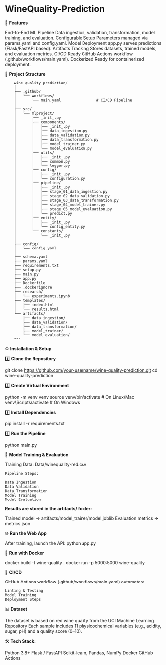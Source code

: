 # WineQuality-Prediction

🚀 **Features**

End-to-End ML Pipeline
Data ingestion, validation, transformation, model training, and evaluation.
Configurable Setup
Parameters managed via params.yaml and config.yaml.
Model Deployment
app.py serves predictions (Flask/FastAPI based).
Artifacts Tracking
Stores datasets, trained models, and evaluation metrics.
CI/CD Ready
GitHub Actions workflow (.github/workflows/main.yaml).
Dockerized
Ready for containerized deployment.



📂 **Project Structure**

        wine-quality-prediction/
        │
        ├── .github/
        │   └── workflows/
        │       └── main.yaml                # CI/CD Pipeline
        │
        ├── src/
        │   └── mlproject/
        │       ├── _init_.py
        │       ├── components/
        │       │   ├── _init_.py
        │       │   ├── data_ingestion.py
        │       │   ├── data_validation.py
        │       │   ├── data_transformation.py
        │       │   ├── model_trainer.py
        │       │   └── model_evaluation.py
        │       ├── utils/
        │       │   ├── _init_.py
        │       │   ├── common.py
        │       │   └── logger.py
        │       ├── config/
        │       │   ├── _init_.py
        │       │   └── configuration.py
        │       ├── pipeline/
        │       │   ├── _init_.py
        │       │   ├── stage_01_data_ingestion.py
        │       │   ├── stage_02_data_validation.py
        │       │   ├── stage_03_data_transformation.py
        │       │   ├── stage_04_model_trainer.py
        │       │   ├── stage_05_model_evaluation.py
        │       │   └── predict.py
        │       ├── entity/
        │       │   ├── _init_.py
        │       │   └── config_entity.py
        │       └── constants/
        │           └── _init_.py
        │
        ├── config/
        │   └── config.yaml
        │
        ├── schema.yaml
        ├── params.yaml
        ├── requirements.txt
        ├── setup.py
        ├── main.py
        ├── app.py
        ├── Dockerfile
        ├── .dockerignore
        ├── research/
        │   └── experiments.ipynb
        ├── templates/
        │   ├── index.html
        │   └── results.html
        └── artifacts/
            ├── data_ingestion/
            ├── data_validation/
            ├── data_transformation/
            ├── model_trainer/
            └── model_evaluation/
        """



⚙️ **Installation & Setup**

1️⃣ **Clone the Repository**

git clone https://github.com/your-username/wine-quality-prediction.git
cd wine-quality-prediction

2️⃣ **Create Virtual Environment**

python -m venv venv
source venv/bin/activate   # On Linux/Mac
venv\Scripts\activate      # On Windows

3️⃣ **Install Dependencies**

pip install -r requirements.txt

4️⃣ **Run the Pipeline**

python main.py



🧪 **Model Training & Evaluation**

Training Data: Data/winequality-red.csv

    Pipeline Steps:
    
    Data Ingestion
    Data Validation
    Data Transformation
    Model Training
    Model Evaluation

**Results are stored in the artifacts/ folder:**

Trained model → artifacts/model_trainer/model.joblib
Evaluation metrics → metrics.json



🌐 **Run the Web App**

After training, launch the API:
python app.py

🐳 **Run with Docker**

docker build -t wine-quality .
docker run -p 5000:5000 wine-quality

🔄 **CI/CD**

GitHub Actions workflow (.github/workflows/main.yaml) automates:

    Linting & Testing
    Model Training
    Deployment Steps


📊 **Dataset**

The dataset is based on red wine quality from the UCI Machine Learning Repository
Each sample includes 11 physicochemical variables (e.g., acidity, sugar, pH) and a quality score (0–10).


🛠️ **Tech Stack:**

Python 3.8+
Flask / FastAPI
Scikit-learn, Pandas, NumPy
Docker
GitHub Actions
